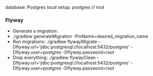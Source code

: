 database: Postgres
local setup: postgres // root
### Flyway
- Generate a migration:
 - ./gradlew generateMigration -PmName=desired_migration_name
 - Run migrations:  ./gradlew flywayMigrate -Dflyway.url='jdbc:postgresql://localhost:5432/postgres' -Dflyway.user=postgres -Dflyway.password=root
 - Drop everything: ./gradlew flywayClean -Dflyway.url='jdbc:postgresql://localhost:5432/postgres' -Dflyway.user=postgres -Dflyway.password=root

